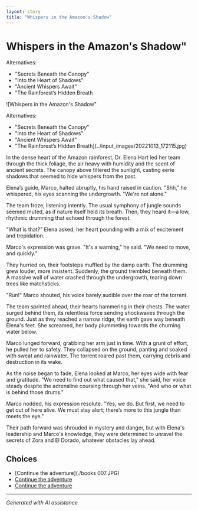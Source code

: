 ```yaml
---
layout: story
title: "Whispers in the Amazon's Shadow"
---
```


# Whispers in the Amazon's Shadow"

Alternatives:

* "Secrets Beneath the Canopy"
* "Into the Heart of Shadows"
* "Ancient Whispers Await"
* "The Rainforest’s Hidden Breath

![Whispers in the Amazon's Shadow"

Alternatives:

* "Secrets Beneath the Canopy"
* "Into the Heart of Shadows"
* "Ancient Whispers Await"
* "The Rainforest’s Hidden Breath](../input_images/20221013_172115.jpg)

In the dense heart of the Amazon rainforest, Dr. Elena Hart led her team through the thick foliage, the air heavy with humidity and the scent of ancient secrets. The canopy above filtered the sunlight, casting eerie shadows that seemed to hide whispers from the past.

Elena’s guide, Marco, halted abruptly, his hand raised in caution. "Shh," he whispered, his eyes scanning the undergrowth. "We're not alone."

The team froze, listening intently. The usual symphony of jungle sounds seemed muted, as if nature itself held its breath. Then, they heard it—a low, rhythmic drumming that echoed through the forest.

"What is that?" Elena asked, her heart pounding with a mix of excitement and trepidation.

Marco's expression was grave. "It's a warning," he said. "We need to move, and quickly."

They hurried on, their footsteps muffled by the damp earth. The drumming grew louder, more insistent. Suddenly, the ground trembled beneath them. A massive wall of water crashed through the undergrowth, tearing down trees like matchsticks.

"Run!" Marco shouted, his voice barely audible over the roar of the torrent.

The team sprinted ahead, their hearts hammering in their chests. The water surged behind them, its relentless force sending shockwaves through the ground. Just as they reached a narrow ridge, the earth gave way beneath Elena's feet. She screamed, her body plummeting towards the churning water below.

Marco lunged forward, grabbing her arm just in time. With a grunt of effort, he pulled her to safety. They collapsed on the ground, panting and soaked with sweat and rainwater. The torrent roared past them, carrying debris and destruction in its wake.

As the noise began to fade, Elena looked at Marco, her eyes wide with fear and gratitude. "We need to find out what caused that," she said, her voice steady despite the adrenaline coursing through her veins. "And who or what is behind those drums."

Marco nodded, his expression resolute. "Yes, we do. But first, we need to get out of here alive. We must stay alert; there’s more to this jungle than meets the eye."

Their path forward was shrouded in mystery and danger, but with Elena's leadership and Marco's knowledge, they were determined to unravel the secrets of Zora and El Dorado, whatever obstacles lay ahead.


## Choices

* [Continue the adventure](./books 007.JPG)
* [Continue the adventure](./476485484_1684131429201363_7550930141077594240_n)
* [Continue the adventure](./20221012_105602)


---
*Generated with AI assistance*
